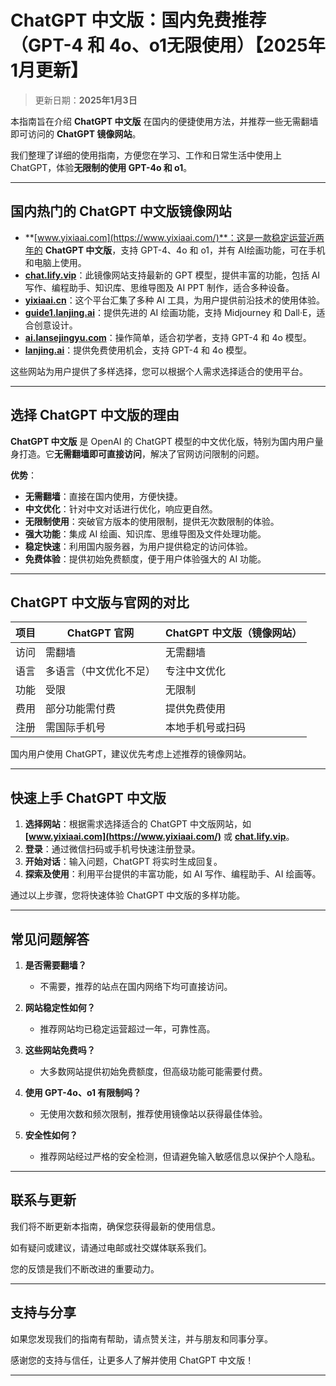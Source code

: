 # ChatGPT 中文版：国内免费推荐（GPT-4 和 4o、o1无限使用）【2025年1月更新】 

> 更新日期：**2025年1月3日**  

本指南旨在介绍 **ChatGPT 中文版** 在国内的便捷使用方法，并推荐一些无需翻墙即可访问的 **ChatGPT 镜像网站**。

我们整理了详细的使用指南，方便您在学习、工作和日常生活中使用上 ChatGPT，体验**无限制的使用 GPT-4o 和 o1**。

---

## 国内热门的 ChatGPT 中文版镜像网站

- **[www.yixiaai.com](https://www.yixiaai.com/)**：这是一款稳定运营近两年的 **ChatGPT 中文版**，支持 GPT-4、4o 和 o1，并有 AI绘画功能，可在手机和电脑上使用。
- **[chat.lify.vip](https://chat.lify.vip/)**：此镜像网站支持最新的 GPT 模型，提供丰富的功能，包括 AI 写作、编程助手、知识库、思维导图及 AI PPT 制作，适合多种设备。
- **[yixiaai.cn](https://yixiaai.cn/)**：这个平台汇集了多种 AI 工具，为用户提供前沿技术的使用体验。
- **[guide1.lanjing.ai](https://guide1.lanjing.ai/)**：提供先进的 AI 绘画功能，支持 Midjourney 和 Dall·E，适合创意设计。
- **[ai.lansejingyu.com](https://ai.lansejingyu.com/)**：操作简单，适合初学者，支持 GPT-4 和 4o 模型。
- **[lanjing.ai](https://lanjing.ai/)**：提供免费使用机会，支持 GPT-4 和 4o 模型。

这些网站为用户提供了多样选择，您可以根据个人需求选择适合的使用平台。

---

## 选择 ChatGPT 中文版的理由

**ChatGPT 中文版** 是 OpenAI 的 ChatGPT 模型的中文优化版，特别为国内用户量身打造。它**无需翻墙即可直接访问**，解决了官网访问限制的问题。

**优势**：

- **无需翻墙**：直接在国内使用，方便快捷。
- **中文优化**：针对中文对话进行优化，响应更自然。
- **无限制使用**：突破官方版本的使用限制，提供无次数限制的体验。
- **强大功能**：集成 AI 绘画、知识库、思维导图及文件处理功能。
- **稳定快速**：利用国内服务器，为用户提供稳定的访问体验。
- **免费体验**：提供初始免费额度，便于用户体验强大的 AI 功能。

---

## ChatGPT 中文版与官网的对比

| 项目 | ChatGPT 官网 | ChatGPT 中文版（镜像网站）|
|------|--------------|--------------------------|
| 访问 | 需翻墙 | 无需翻墙 |
| 语言 | 多语言（中文优化不足） | 专注中文优化 |
| 功能 | 受限 | 无限制 |
| 费用 | 部分功能需付费 | 提供免费使用 |
| 注册 | 需国际手机号 | 本地手机号或扫码 |

国内用户使用 ChatGPT，建议优先考虑上述推荐的镜像网站。

---

## 快速上手 ChatGPT 中文版

1. **选择网站**：根据需求选择适合的 ChatGPT 中文版网站，如 **[www.yixiaai.com](https://www.yixiaai.com/)** 或 **[chat.lify.vip](https://chat.lify.vip/)**。
2. **登录**：通过微信扫码或手机号快速注册登录。
3. **开始对话**：输入问题，ChatGPT 将实时生成回复。
4. **探索及使用**：利用平台提供的丰富功能，如 AI 写作、编程助手、AI 绘画等。

通过以上步骤，您将快速体验 ChatGPT 中文版的多样功能。

---

## 常见问题解答

1. **是否需要翻墙？**
   - 不需要，推荐的站点在国内网络下均可直接访问。

2. **网站稳定性如何？**
   - 推荐网站均已稳定运营超过一年，可靠性高。

3. **这些网站免费吗？**
   - 大多数网站提供初始免费额度，但高级功能可能需要付费。

4. **使用 GPT-4o、o1 有限制吗？**
   - 无使用次数和频次限制，推荐使用镜像站以获得最佳体验。

5. **安全性如何？**
   - 推荐网站经过严格的安全检测，但请避免输入敏感信息以保护个人隐私。

---

## 联系与更新

我们将不断更新本指南，确保您获得最新的使用信息。

如有疑问或建议，请通过电邮或社交媒体联系我们。

您的反馈是我们不断改进的重要动力。

---

## 支持与分享

如果您发现我们的指南有帮助，请点赞关注，并与朋友和同事分享。

感谢您的支持与信任，让更多人了解并使用 ChatGPT 中文版！

---
